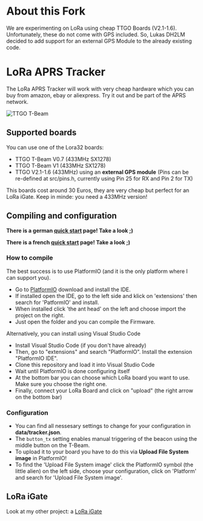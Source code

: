 # About this Fork

We are experimenting on LoRa using cheap TTGO Boards (V2.1-1.6). Unfortunately, these do not come with GPS included. So, Lukas DH2LM decided to add support for an external GPS Module to the already existing code.

# LoRa APRS Tracker

The LoRa APRS Tracker will work with very cheap hardware which you can buy from amazon, ebay or aliexpress.
Try it out and be part of the APRS network.

![TTGO T-Beam](pics/Tracker.png)

## Supported boards

You can use one of the Lora32 boards:

* TTGO T-Beam V0.7 (433MHz SX1278)
* TTGO T-Beam V1 (433MHz SX1278)
* TTGO V2.1-1.6 (433MHz) using an **external GPS module** (Pins can be re-defined at src/pins.h, currently using Pin 25 for RX and Pin 2 for TX)

This boards cost around 30 Euros, they are very cheap but perfect for an LoRa iGate.
Keep in minde: you need a 433MHz version!

## Compiling and configuration

**There is a german [quick start](https://www.lora-aprs.info/docs/LoRa_APRS_iGate/quick-start-guide/) page! Take a look ;)**

**There is a french [quick start](http://www.f5kmy.fr/spip.php?article509) page! Take a look ;)**

### How to compile

The best success is to use PlatformIO (and it is the only platform where I can support you). 

* Go to [PlatformIO](https://platformio.org/) download and install the IDE. 
* If installed open the IDE, go to the left side and klick on 'extensions' then search for 'PatformIO' and install.
* When installed click 'the ant head' on the left and choose import the project on the right.
* Just open the folder and you can compile the Firmware.

Alternatively, you can install using Visual Studio Code
* Install Visual Studio Code (if you don't have already)
* Then, go to "extensions" and search "PlatformIO". Install the extension "PlatformIO IDE".
* Clone this repository and load it into Visual Studio Code
* Wait until PlatformIO is done configuring itself
* At the bottom bar you can choose which LoRa board you want to use. Make sure you choose the right one.
* Finally, connect your LoRa Board and click on "upload" (the right arrow on the bottom bar)

### Configuration

* You can find all nessesary settings to change for your configuration in **data/tracker.json**.
* The `button_tx` setting enables manual triggering of the beacon using the middle button on the T-Beam.
* To upload it to your board you have to do this via **Upload File System image** in PlatformIO!
* To find the 'Upload File System image' click the PlatformIO symbol (the little alien) on the left side, choose your configuration, click on 'Platform' and search for 'Upload File System image'.

## LoRa iGate

Look at my other project: a [LoRa iGate](https://github.com/peterus/LoRa_APRS_iGate)

